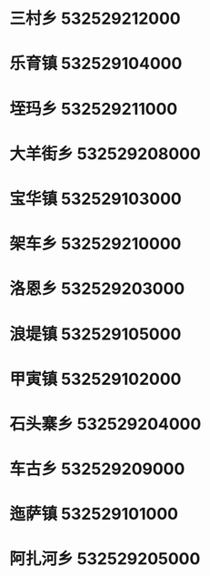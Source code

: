 # 三村乡 532529212000
# 乐育镇 532529104000
# 垤玛乡 532529211000
# 大羊街乡 532529208000
# 宝华镇 532529103000
# 架车乡 532529210000
# 洛恩乡 532529203000
# 浪堤镇 532529105000
# 甲寅镇 532529102000
# 石头寨乡 532529204000
# 车古乡 532529209000
# 迤萨镇 532529101000
# 阿扎河乡 532529205000
